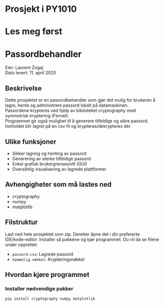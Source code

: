 # Prosjekt i PY1010

# Les meg først

# Passordbehandler

Eier: Laurent Zogaj  
Dato levert: 11. april 2025  

## Beskrivelse
Dette prosjektet er en passordbehandler som gjør det mulig for brukeren å lagre, hente og administrere passord lokalt på datamaskinen.  
Passordene krypteres ved hjelp av biblioteket cryptography med symmetrisk kryptering (Fernet).  
Programmet gir også mulighet til å generere tilfeldige og sikre passord.
Innholdet blir lagret på en csv fil og krypteres/dekrypteres der.

## Ulike funksjoner
- Sikker lagring og henting av passord
- Generering av sterke tilfeldige passord
- Enkel grafisk brukergrensesnitt (GUI)
- Oversiktlig visualisering av lagrede plattformer

## Avhengigheter som må lastes ned
- cryptography
- numpy
- matplotlib

## Filstruktur
Last ned hele prosjektet som zip. Deretter åpne det i din prefererte IDE/kode-editor. Installer så pakkene og kjør programmet. 
Du vil da se filene under opprettet.

- `passord.csv`: Lagrede passord
- `hemmelig.nøkkel`: Krypteringsnøkkel

## Hvordan kjøre programmet

### Installer nødvendige pakker 
```sh
pip install cryptography numpy matplotlib
